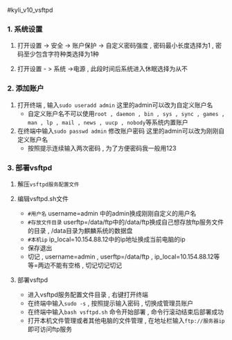 #kyli_v10_vsftpd
### 1. 系统设置
1. 打开设置 -> 安全 -> 账户保护 -> 自定义密码强度 , 密码最小长度选择为1 , 密码至少包含字符种类选择为1种

2. 打开设置 - > 系统 ->电源 , 此段时间后系统进入休眠选择为从不

### 2. 添加账户
1. 打开终端 , 输入`sudo useradd admin` 这里的admin可以改为自定义账户名
	- 自定义账户名不可以使用`root , daemon , bin , sys , sync , games , man , lp , mail , news , uucp , nobody`等系统内置账户
2. 在终端中输入`sudo passwd admin` 修改账户密码 这里的admin可以改为刚刚自定义账户名
	- 按照提示连续输入两次密码 , 为了方便密码我一般用123

### 3. 部署vsftpd
1. 解压`vsftpd服务配置文件` 

2. 编辑vsftpd.sh文件
	- `#用户名` username=admin 中的admin换成刚刚自定义的用户名
	- `#存放文件目录` userftp=/data/ftp中的/data/ftp换成自己想存放ftp服务文件的目录 , /data目录为麒麟系统的数据盘
	- `#本机ip`  ip_local=10.154.88.12中的ip地址换成当前电脑的ip
	- 保存退出
	- 切记 , username=admin , userftp=/data/ftp , ip_local=10.154.88.12等等=两边不能有空格 , 切记切记切记

3. 部署vsftpd
	-  进入vsftpd服务配置文件目录 , 右键打开终端
	-  在终端中输入`sudo -s` , 按照提示输入密码 , 切换成管理员账户
	-  在终端中输入`bash vsftpd.sh` 命令开始部署 , 命令行滚动结束后部署成功
	- 打开本机文件管理或者其他电脑的文件管理 , 在地址栏输入`ftp://服务器ip` 即可访问ftp服务
